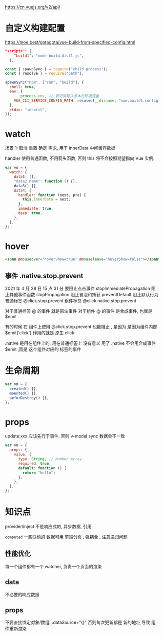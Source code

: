 https://cn.vuejs.org/v2/api/

# 自定义构建配置

https://moe.best/gotagota/vue-build-from-specified-config.html

```json
"scripts": {
    "build1": "node build.dist1.js",
  },
```

```js build.dist1.js
const { spawnSync } = require("child_process");
const { resolve } = require("path");

spawnSync("npm", ["run", "build"], {
  shell: true,
  env: {
    ...process.env, // 要记得导入原本的环境变量
    VUE_CLI_SERVICE_CONFIG_PATH: resolve(__dirname, "vue.build1.config.js"),
  },
  stdio: "inherit",
});
```

# watch

场景 1: 取消 重置 确定 需求, 用于 innerData 中间缓存数据

handler 使用普通函数, 不用箭头函数, 否则 this 将不会按照期望指向 Vue 实例.

```js
var vm = {
  watch: {
    data1: [],
    "data2.name": function () {},
    data3() {},
    data4: {
      handler: function (next, pre) {
        this.innerData = next;
      },
      immediate: true,
      deep: true,
    },
  },
};
```

# hover

```html
<span @mouseover="hoverShow=true" @mouseleave="hoverShow=false"></span>
```

## 事件 .native.stop.prevent

2021 年 4 月 28 日 15 点 31 分
要阻止点击事件
stopImmediatePropagation 阻止其他事件函数
stopPropagation 阻止冒泡和捕获
preventDefault 阻止默认行为
普通标签 @click.stop.prevent
组件标签 @click.native.stop.prevent

对于普通标签 @ 的事件 就是原生事件
对于组件 @ 的事件 是合成事件, 也就是 $emit

有的时候 在 组件上使用 @click.stop.prevent 也能阻止 , 是因为
是因为组件内部 $emit('click') 作用的就是 原生 click.

.native 是用在组件上的, 用在普通标签上 没有意义
用了 .native 不会用合成事件 $emit ,而是 这个组件对应的 标签的事件

# 生命周期

```js
var vm = {
  created() {},
  mounted() {},
  beforDestroy() {},
};
```

# props

update:xxx
应该先行于事件, 否则 v-model sync 数据会不一致

```js
var vm = {
  props: {
    value: {
      type: String, // Number Array
      required: true,
      default: function () {
        return "hello";
      },
    },
  },
};
```

# 知识点

provider/inject
不是响应式的, 异步数据, 引用

`computed` 一些联动的 数据可用 前端分页 , 强耦合 , 注意递归问题

## 性能优化

每一个组件都有一个 watcher, 负责一个页面的渲染

## data

不必要的响应数据

## props

不要直接绑定对象/数组. :dataSource="{}"
否则每次更新都是 新的地址,导致 组件重新渲染
